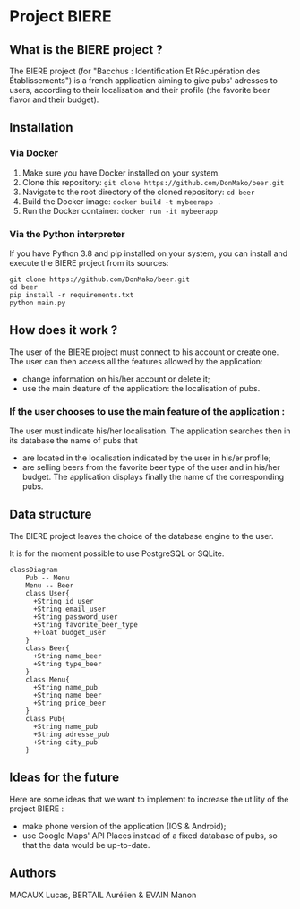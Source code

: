# Project BIERE
## What is the BIERE project ?

The BIERE project (for "Bacchus : Identification Et Récupération des Établissements") is a french application aiming to give pubs' adresses to users, according to their localisation and their profile (the favorite beer flavor and their budget).

## Installation
### Via Docker

1. Make sure you have Docker installed on your system.
2. Clone this repository: `git clone https://github.com/DonMako/beer.git`
3. Navigate to the root directory of the cloned repository: `cd beer`
4. Build the Docker image: `docker build -t mybeerapp .`
5. Run the Docker container: `docker run -it mybeerapp`

### Via the Python interpreter

If you have Python 3.8 and pip installed on your system, you can install and execute the BIERE project from its sources:

```
git clone https://github.com/DonMako/beer.git
cd beer
pip install -r requirements.txt
python main.py
```

## How does it work ?

The user of the BIERE project must connect to his account or create one.
The user can then access all the features allowed by the application:
- change information on his/her account or delete it;
- use the main deature of the application: the localisation of pubs.

### If the user chooses to use the main feature of the application :

The user must indicate his/her localisation. The application searches then in its database the name of pubs that
- are located in the localisation indicated by the user in his/er profile;
- are selling beers from the favorite beer type of the user and in his/her budget.
The application displays finally the name of the corresponding pubs.

## Data structure

The BIERE project leaves the choice of the database engine to the user.

It is for the moment possible to use PostgreSQL or SQLite. 

```mermaid
classDiagram
    Pub -- Menu
    Menu -- Beer
    class User{
      +String id_user
      +String email_user
      +String password_user
      +String favorite_beer_type
      +Float budget_user
    }
    class Beer{
      +String name_beer
      +String type_beer
    }
    class Menu{
      +String name_pub
      +String name_beer
      +String price_beer
    }
    class Pub{
      +String name_pub
      +String adresse_pub
      +String city_pub
    }
```

## Ideas for the future

Here are some ideas that we want to implement to increase the utility of the project BIERE :
- make phone version of the application (IOS & Android);
- use Google Maps' API Places instead of a fixed database of pubs, so that the data would be up-to-date.

## Authors

MACAUX Lucas, BERTAIL Aurélien & EVAIN Manon